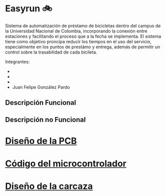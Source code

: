 # Easyrun :bike:

Sistema de automatización de préstamo de bicicletas dentro del campus de la Universidad Nacional de Colombia, incorporando la conexión entre estaciones y facilitando el proceso que a la fecha se implementa. El sistema tiene como objetivo proncipa reducir los tiempos en el uso del servicio, especialmente en los puntos de prestámo y entrega, además de permitir un control sobre la trasabilidad de cada bicileta.

Integrantes: 

*
*
*
* Juan Felipe González Pardo

## Descripción Funcional ##

## Descripción no Funcional ##

# [Diseño de la PCB](https://github.com/felipeg86/Easyrun/tree/main/Case%20Design)
# [Código del microcontrolador](https://github.com/felipeg86/Easyrun/tree/main/Case%20Design)
# [Diseño de la carcaza](https://github.com/felipeg86/Easyrun/tree/main/Case%20Design)
